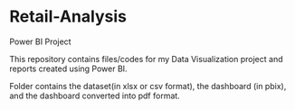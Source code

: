 # Retail-Analysis
Power BI Project

This repository contains files/codes for my Data Visualization project and reports created using Power BI.

Folder contains the dataset(in xlsx or csv format), the dashboard (in pbix), and the dashboard converted into pdf format.

